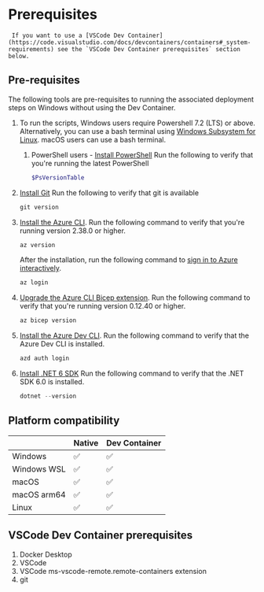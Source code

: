 # Prerequisites

```
 If you want to use a [VSCode Dev Container](https://code.visualstudio.com/docs/devcontainers/containers#_system-requirements) see the `VSCode Dev Container prerequisites` section below.
```

## Pre-requisites

The following tools are pre-requisites to running the associated deployment steps on Windows without using the Dev Container.

1. To run the scripts, Windows users require Powershell 7.2 (LTS) or above. Alternatively, you can use a bash terminal using [Windows Subsystem for Linux](https://learn.microsoft.com/windows/wsl/install). macOS users can use a bash terminal.

   1. PowerShell users - [Install PowerShell](https://learn.microsoft.com/powershell/scripting/install/installing-powershell-on-windows)
       Run the following to verify that you're running the latest PowerShell
   
       ```ps1
       $PsVersionTable
       ```

1. [Install Git](https://github.com/git-guides/install-git)
    Run the following to verify that git is available
    ```ps1
    git version
    ```

1. [Install the Azure CLI](https://docs.microsoft.com/cli/azure/install-azure-cli).
    Run the following command to verify that you're running version
    2.38.0 or higher.

    ```ps1
    az version
    ```
    
    After the installation, run the following command to [sign in to Azure interactively](https://learn.microsoft.com/cli/azure/authenticate-azure-cli#sign-in-interactively).

    ```ps1
    az login
    ```
1. [Upgrade the Azure CLI Bicep extension](https://learn.microsoft.com/azure/azure-resource-manager/bicep/install#azure-cli).
    Run the following command to verify that you're running version 0.12.40 or higher.

    ```ps1
    az bicep version
    ```

1. [Install the Azure Dev CLI](https://learn.microsoft.com/azure/developer/azure-developer-cli/install-azd).
    Run the following command to verify that the Azure Dev CLI is installed.

    ```ps1
    azd auth login
    ```

1. [Install .NET 6 SDK](https://dotnet.microsoft.com/download/dotnet/6.0)
    Run the following command to verify that the .NET SDK 6.0 is installed.
    ```ps1
    dotnet --version
    ```

## Platform compatibility

|             |  Native   | Dev Container |
|-------------|-----------|--------------|
| Windows     |    ✅     |      ✅      |
| Windows WSL |    ✅     |      ✅      |
| macOS       |    ✅     |      ✅      |
| macOS arm64 |    ✅     |      ✅      |
| Linux       |    ✅     |      ✅      |

## VSCode Dev Container prerequisites

1. Docker Desktop
1. VSCode
1. VSCode ms-vscode-remote.remote-containers extension
1. git
